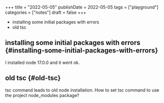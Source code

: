 +++
title = "2022-05-05"
publishDate = 2022-05-05
tags = ["playground"]
categories = ["notes"]
draft = false
+++

-   installing some initial packages with errors
-   old tsc

<!--more-->


## installing some initial packages with errors {#installing-some-initial-packages-with-errors}

I installed node 17.0.0 and it went ok.


## old tsc {#old-tsc}

tsc command leads to old node installation.
How to set tsc command to use the project node_modules package?